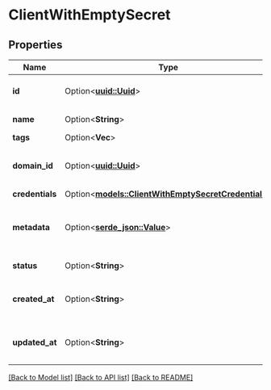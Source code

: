 # ClientWithEmptySecret

## Properties

Name | Type | Description | Notes
------------ | ------------- | ------------- | -------------
**id** | Option<[**uuid::Uuid**](uuid::Uuid.md)> | Client unique identifier. | [optional]
**name** | Option<**String**> | Client name. | [optional]
**tags** | Option<**Vec<String>**> | Client tags. | [optional]
**domain_id** | Option<[**uuid::Uuid**](uuid::Uuid.md)> | ID of the domain to which client belongs. | [optional]
**credentials** | Option<[**models::ClientWithEmptySecretCredentials**](ClientWithEmptySecret_credentials.md)> |  | [optional]
**metadata** | Option<[**serde_json::Value**](.md)> | Arbitrary, object-encoded client's data. | [optional]
**status** | Option<**String**> | Client Status | [optional]
**created_at** | Option<**String**> | Time when the channel was created. | [optional]
**updated_at** | Option<**String**> | Time when the channel was created. | [optional]

[[Back to Model list]](../README.md#documentation-for-models) [[Back to API list]](../README.md#documentation-for-api-endpoints) [[Back to README]](../README.md)


